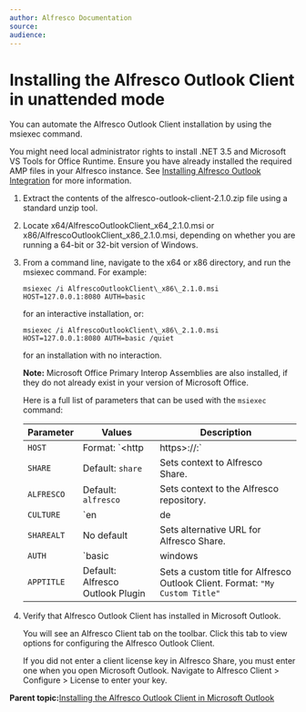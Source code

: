 ```yaml
---
author: Alfresco Documentation
source: 
audience: 
---
```


# Installing the Alfresco Outlook Client in unattended mode

You can automate the Alfresco Outlook Client installation by using the msiexec command.

You might need local administrator rights to install .NET 3.5 and Microsoft VS Tools for Office Runtime. Ensure you have already installed the required AMP files in your Alfresco instance. See [Installing Alfresco Outlook Integration](Outlook-amp_v2.md) for more information.

1.  Extract the contents of the alfresco-outlook-client-2.1.0.zip file using a standard unzip tool.

2.  Locate x64/AlfrescoOutlookClient\_x64\_2.1.0.msi or x86/AlfrescoOutlookClient\_x86\_2.1.0.msi, depending on whether you are running a 64-bit or 32-bit version of Windows.

3.  From a command line, navigate to the x64 or x86 directory, and run the msiexec command. For example:

    ```
    msiexec /i AlfrescoOutlookClient\_x86\_2.1.0.msi HOST=127.0.0.1:8080 AUTH=basic
    ```

    for an interactive installation, or:

    ```
    msiexec /i AlfrescoOutlookClient\_x86\_2.1.0.msi HOST=127.0.0.1:8080 AUTH=basic /quiet
    ```

    for an installation with no interaction.

    **Note:** Microsoft Office Primary Interop Assemblies are also installed, if they do not already exist in your version of Microsoft Office.

    Here is a full list of parameters that can be used with the `msiexec` command:

    |Parameter|Values|Description|
    |---------|------|-----------|
    |`HOST`|Format: `<http|https>://<hostname>:<port>`|Sets the Alfresco server URL. Port is optional.|
    |`SHARE`|Default: `share`|Sets context to Alfresco Share.|
    |`ALFRESCO`|Default: `alfresco`|Sets context to the Alfresco repository.|
    |`CULTURE`|`en|de|es|it|fr|ja|ru|zh-cn|pt-br|nl|nb-no` Default: `en`|Sets language for Alfresco Outlook Client.|
    |`SHAREALT`|No default|Sets alternative URL for Alfresco Share.|
    |`AUTH`|`basic|windows|saml`|Sets authentication type.|
    |`APPTITLE`|Default: Alfresco Outlook Plugin|Sets a custom title for Alfresco Outlook Client. Format: `"My Custom Title"`|

4.  Verify that Alfresco Outlook Client has installed in Microsoft Outlook.

    You will see an Alfresco Client tab on the toolbar. Click this tab to view options for configuring the Alfresco Outlook Client.

    If you did not enter a client license key in Alfresco Share, you must enter one when you open Microsoft Outlook. Navigate to Alfresco Client \> Configure \> License to enter your key.


**Parent topic:**[Installing the Alfresco Outlook Client in Microsoft Outlook](../tasks/Outlook-install_v2.md)

